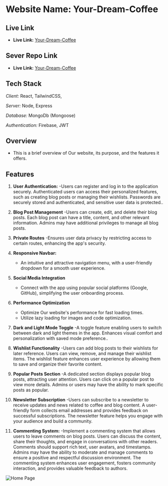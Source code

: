# Website Name: Your-Dream-Coffee

## Live Link

- **Live Link:** [Your-Dream-Coffee](https://the-dragon-house.web.app)

## Sever Repo Link

- **Live Link:** [Your-Dream-Coffee](https://github.com/mahfuzrahman99/Assignment-Eleven-Server-Side)

## Tech Stack

*Client:* React, TailwindCSS, 

*Server:* Node, Express

*Database:* MongoDb (Mongoose) 

*Authentication:* Firebase, JWT

## Overview

- This is a brief overview of Our website, its purpose, and the features it offers.

## Features

1. **User Authentication:**
   -Users can register and log in to the application securely.
   Authenticated users can access their personalized features, such as creating blog posts or managing their wishlists.
   Passwords are securely stored and authenticated, and sensitive user data is protected..

2. **Blog Post Management**
   -Users can create, edit, and delete their blog posts.
   Each blog post can have a title, content, and other relevant information.
   Admins may have additional privileges to manage all blog posts.

3. **Private Routes**
   -Ensures user data privacy by restricting access to certain routes, enhancing the app's security.

4. **Responsive Navbar:**

   - An intuitive and attractive navigation menu, with a user-friendly dropdown for a smooth user experience.

5. **Social Media Integration**

   - Connect with the app using popular social platforms (Google, GitHub), simplifying the user onboarding process.

6. **Performance Optimization**

   - Optimize Our website's performance for fast loading times.
   - Utilize lazy loading for images and code optimization.

7. **Dark and Light Mode Toggle**
   -A toggle feature enabling users to switch between dark and light themes in the app. Enhances visual comfort and personalization with saved mode preference..

8. **Wishlist Functionality**
   -Users can add blog posts to their wishlists for later reference.
   Users can view, remove, and manage their wishlist items.
   The wishlist feature enhances user experience by allowing them to save and organize their favorite content.

9. **Popular Posts Section**
   -A dedicated section displays popular blog posts, attracting user attention.
   Users can click on a popular post to view more details.
   Admins or users may have the ability to mark specific posts as popular.

10. **Newsletter Subscription**
    -Users can subscribe to a newsletter to receive updates and news related to coffee and blog content.
    A user-friendly form collects email addresses and provides feedback on successful subscriptions.
    The newsletter feature helps you engage with your audience and build a community.

11. **Commenting System:**
    -Implement a commenting system that allows users to leave comments on blog posts.
    Users can discuss the content, share their thoughts, and engage in conversations with other readers.
    Comments should support rich text, user avatars, and timestamps.
    Admins may have the ability to moderate and manage comments to ensure a positive and respectful discussion environment.
    The commenting system enhances user engagement, fosters community interaction, and provides valuable feedback to authors.

<img alt="Home Page" src="https://i.ibb.co/Cnbg6kQ/screencapture-the-dragon-house-web-app-2023-12-09-12-58-30.png"/>